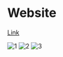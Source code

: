 # Website

[Link](http://cosmin.codes)

![1](https://i.imgur.com/zfVEGVj.png)
![2](https://i.imgur.com/LiKaiuX.png)
![3](https://i.imgur.com/sSDiBpt.png)
